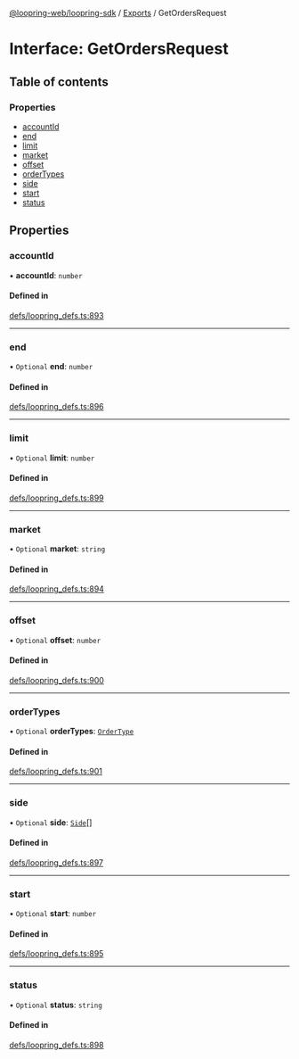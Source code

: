 [@loopring-web/loopring-sdk](../README.md) / [Exports](../modules.md) / GetOrdersRequest

# Interface: GetOrdersRequest

## Table of contents

### Properties

- [accountId](GetOrdersRequest.md#accountid)
- [end](GetOrdersRequest.md#end)
- [limit](GetOrdersRequest.md#limit)
- [market](GetOrdersRequest.md#market)
- [offset](GetOrdersRequest.md#offset)
- [orderTypes](GetOrdersRequest.md#ordertypes)
- [side](GetOrdersRequest.md#side)
- [start](GetOrdersRequest.md#start)
- [status](GetOrdersRequest.md#status)

## Properties

### accountId

• **accountId**: `number`

#### Defined in

[defs/loopring_defs.ts:893](https://github.com/Loopring/loopring_sdk/blob/f91f904/src/defs/loopring_defs.ts#L893)

___

### end

• `Optional` **end**: `number`

#### Defined in

[defs/loopring_defs.ts:896](https://github.com/Loopring/loopring_sdk/blob/f91f904/src/defs/loopring_defs.ts#L896)

___

### limit

• `Optional` **limit**: `number`

#### Defined in

[defs/loopring_defs.ts:899](https://github.com/Loopring/loopring_sdk/blob/f91f904/src/defs/loopring_defs.ts#L899)

___

### market

• `Optional` **market**: `string`

#### Defined in

[defs/loopring_defs.ts:894](https://github.com/Loopring/loopring_sdk/blob/f91f904/src/defs/loopring_defs.ts#L894)

___

### offset

• `Optional` **offset**: `number`

#### Defined in

[defs/loopring_defs.ts:900](https://github.com/Loopring/loopring_sdk/blob/f91f904/src/defs/loopring_defs.ts#L900)

___

### orderTypes

• `Optional` **orderTypes**: [`OrderType`](../enums/OrderType.md)

#### Defined in

[defs/loopring_defs.ts:901](https://github.com/Loopring/loopring_sdk/blob/f91f904/src/defs/loopring_defs.ts#L901)

___

### side

• `Optional` **side**: [`Side`](../enums/Side.md)[]

#### Defined in

[defs/loopring_defs.ts:897](https://github.com/Loopring/loopring_sdk/blob/f91f904/src/defs/loopring_defs.ts#L897)

___

### start

• `Optional` **start**: `number`

#### Defined in

[defs/loopring_defs.ts:895](https://github.com/Loopring/loopring_sdk/blob/f91f904/src/defs/loopring_defs.ts#L895)

___

### status

• `Optional` **status**: `string`

#### Defined in

[defs/loopring_defs.ts:898](https://github.com/Loopring/loopring_sdk/blob/f91f904/src/defs/loopring_defs.ts#L898)
